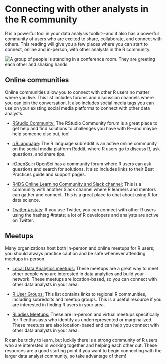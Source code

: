 Connecting with other analysts in the R community
=================================================

R is a powerful tool in your data analysis toolkit--and it also has a powerful community of users who are excited to share, collaborate, and connect with others. This reading will give you a few places where you can start to connect, online and in-person, with other analysts in the R community.

![A group of people is standing in a conference room. They are greeting each other and shaking hands](https://d3c33hcgiwev3.cloudfront.net/imageAssetProxy.v1/maluE2MKSTWpbhNjCok1rw_171e819085bc44b5aac6e6ddd6388839_Screen-Shot-2021-04-13-at-4.12.47-PM.png?expiry=1648252800000&hmac=mFFBkdO6Lmpom-DldsUEeHJIc2QaXLtvjUf_rxKLkeE)

Online communities
------------------

Online communities allow you to connect with other R users no matter where you live. This list includes forums and discussion channels where you can join the conversation. It also includes social media tags you can use on your existing social media platforms to connect with other data analysts. 

-   [RStudio Community:](https://community.rstudio.com/ "This link takes you to the RStudio Community home page.") The RStudio Community forum is a great place to get help and find solutions to challenges you have with R--and maybe help someone else out, too!

-   [r/RLanguage](https://www.reddit.com/r/Rlanguage/ "This link takes you to the Rlanguage subreddit dedicated to the R programming language topic."): The R language subreddit is an active online community on the social media platform Reddit, where R users go to discuss R, ask questions, and share tips. 

-   [rOpenSci](https://discuss.ropensci.org/ "This link takes you to the rOpenSci discussion forums."): rOpenSci has a community forum where R users can ask questions and search for solutions. It also includes links to their Best Practices guide and support pages. 

-   [R4DS Online Learning Community and Slack channel:](https://www.rfordatasci.com/ "This link takes you to the R for Data Science Online Learning Community and Slack channel.") This is a community with another Slack channel where R learners and mentors can gather and connect. This is a great place to chat about using R for data science. 

-   [Twitter #rstats](https://twitter.com/hashtag/rstats?lang=en "This link takes you to Twitter posts tagged with the #rstats hashtag."): If you use Twitter, you can connect with other R users using the hashtag #rstats; a lot of R developers and analysts are active on Twitter. 

Meetups
-------

Many organizations host both in-person and online meetups for R users; you should always practice caution and be safe whenever attending meetups in-person. 

-   [Local Data Analytics meetups:](https://www.meetup.com/topics/data-analytics/ "This link takes you to Meetup's Data Analytics groups page.") These meetups are a great way to meet other people who are interested in data analytics and build your network. These meetups are location-based, so you can connect with other data analysts in your area. 

-   [R User Groups:](https://jumpingrivers.github.io/meetingsR/r-user-groups.html "This link takes you to a list of R user groups, conferences, and meetings by country.")  This list contains links to regional R communities, including subreddits and meetup groups. This is a useful resource if you are interested in finding R users in your area. 

-   [RLadies Meetups:](https://www.meetup.com/pro/rladies "This link takes you to Meetup's R-Ladies groups page.") These are in-person and virtual meetups specifically for R enthusiasts who identify as underrepresented or marginalized. These meetups are also location-based and can help you connect with other data analysts in your area. 

R can be tricky to learn, but luckily there is a strong community of R users who are interested in working together and helping each other out. These resources are a good starting point if you want to begin connecting with the larger data analyst community, so take advantage of them!